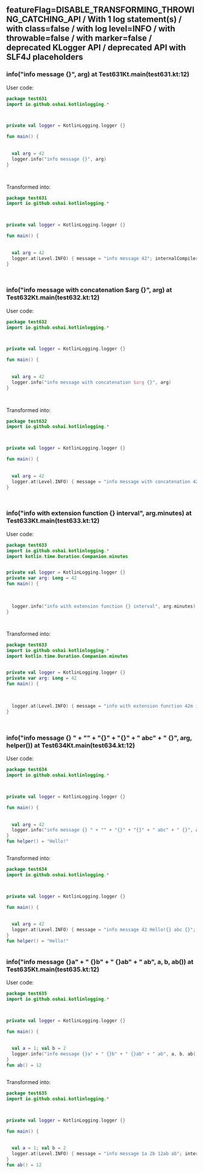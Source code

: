 ## featureFlag=DISABLE_TRANSFORMING_THROWING_CATCHING_API / With 1 log statement(s) / with class=false / with log level=INFO / with throwable=false / with marker=false / deprecated KLogger API / deprecated API with SLF4J placeholders



###  info("info message {}", arg) at Test631Kt.main(test631.kt:12)

User code:
```kotlin
package test631
import io.github.oshai.kotlinlogging.*



private val logger = KotlinLogging.logger {}

fun main() {
  
  
  val arg = 42
  logger.info("info message {}", arg)
}




```
  
Transformed into:
```kotlin
package test631
import io.github.oshai.kotlinlogging.*



private val logger = KotlinLogging.logger {}

fun main() {
  
  
  val arg = 42
  logger.at(Level.INFO) { message = "info message 42"; internalCompilerData = KLoggingEventBuilder.InternalCompilerData(messageTemplate = "\"info message {}\"", className = "test631.Test631Kt", methodName = "main", fileName = "test631.kt", lineNumber = 12)
}




```

###  info("info message with concatenation $arg {}", arg) at Test632Kt.main(test632.kt:12)

User code:
```kotlin
package test632
import io.github.oshai.kotlinlogging.*



private val logger = KotlinLogging.logger {}

fun main() {
  
  
  val arg = 42
  logger.info("info message with concatenation $arg {}", arg)
}




```
  
Transformed into:
```kotlin
package test632
import io.github.oshai.kotlinlogging.*



private val logger = KotlinLogging.logger {}

fun main() {
  
  
  val arg = 42
  logger.at(Level.INFO) { message = "info message with concatenation 42 42"; internalCompilerData = KLoggingEventBuilder.InternalCompilerData(messageTemplate = "\"info message with concatenation $arg {}\"", className = "test632.Test632Kt", methodName = "main", fileName = "test632.kt", lineNumber = 12)
}




```

###  info("info with extension function {} interval", arg.minutes) at Test633Kt.main(test633.kt:12)

User code:
```kotlin
package test633
import io.github.oshai.kotlinlogging.*
import kotlin.time.Duration.Companion.minutes


private val logger = KotlinLogging.logger {}
private var arg: Long = 42
fun main() {
  
  
  
  logger.info("info with extension function {} interval", arg.minutes)
}




```
  
Transformed into:
```kotlin
package test633
import io.github.oshai.kotlinlogging.*
import kotlin.time.Duration.Companion.minutes


private val logger = KotlinLogging.logger {}
private var arg: Long = 42
fun main() {
  
  
  
  logger.at(Level.INFO) { message = "info with extension function 42m interval"; internalCompilerData = KLoggingEventBuilder.InternalCompilerData(messageTemplate = "\"info with extension function {} interval\"", className = "test633.Test633Kt", methodName = "main", fileName = "test633.kt", lineNumber = 12)
}




```

###  info("info message {} " + "" + "{}" + "{}" + " abc" + " {}", arg, helper()) at Test634Kt.main(test634.kt:12)

User code:
```kotlin
package test634
import io.github.oshai.kotlinlogging.*



private val logger = KotlinLogging.logger {}

fun main() {
  
  
  val arg = 42
  logger.info("info message {} " + "" + "{}" + "{}" + " abc" + " {}", arg, helper())
}
fun helper() = "Hello!"



```
  
Transformed into:
```kotlin
package test634
import io.github.oshai.kotlinlogging.*



private val logger = KotlinLogging.logger {}

fun main() {
  
  
  val arg = 42
  logger.at(Level.INFO) { message = "info message 42 Hello!{} abc {}"; internalCompilerData = KLoggingEventBuilder.InternalCompilerData(messageTemplate = "\"info message {} \" + \"\" + \"{}\" + \"{}\" + \" abc\" + \" {}\"", className = "test634.Test634Kt", methodName = "main", fileName = "test634.kt", lineNumber = 12)
}
fun helper() = "Hello!"



```

###  info("info message {}a" + " {}b" + " {}ab" + " ab", a, b, ab()) at Test635Kt.main(test635.kt:12)

User code:
```kotlin
package test635
import io.github.oshai.kotlinlogging.*



private val logger = KotlinLogging.logger {}

fun main() {
  
  
  val a = 1; val b = 2
  logger.info("info message {}a" + " {}b" + " {}ab" + " ab", a, b, ab())
}
fun ab() = 12



```
  
Transformed into:
```kotlin
package test635
import io.github.oshai.kotlinlogging.*



private val logger = KotlinLogging.logger {}

fun main() {
  
  
  val a = 1; val b = 2
  logger.at(Level.INFO) { message = "info message 1a 2b 12ab ab"; internalCompilerData = KLoggingEventBuilder.InternalCompilerData(messageTemplate = "\"info message {}a\" + \" {}b\" + \" {}ab\" + \" ab\"", className = "test635.Test635Kt", methodName = "main", fileName = "test635.kt", lineNumber = 12)
}
fun ab() = 12



```
